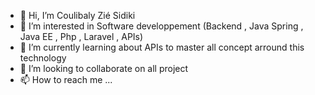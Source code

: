 - 👋 Hi, I’m Coulibaly Zié Sidiki
- 👀 I’m interested in Software developpement (Backend , Java Spring , Java EE , Php , Laravel , APIs)
- 🌱 I’m currently learning about APIs to master all concept arround this technology
- 💞️ I’m looking to collaborate on all project 
- 📫 How to reach me ...

<!---
CoolZie/CoolZie is a ✨ special ✨ repository because its `README.md` (this file) appears on your GitHub profile.
You can click the Preview link to take a look at your changes.
--->
